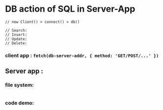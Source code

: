 # DB action of SQL in Server-App

```
// new Client() > connect() > db()

// Search: 
// Insert: 
// Update: 
// Delete: 
```

### client app : `fetch(db-server-addr, { method: 'GET/POST/...' })`

## Server app :
### file system:
```
```

### code demo:
```
```

